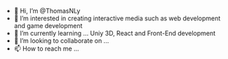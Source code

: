 - 👋 Hi, I’m @ThomasNLy
- 👀 I’m interested in creating interactive media such as web development and game development
- 🌱 I’m currently learning ... Uniy 3D, React and Front-End development
- 💞️ I’m looking to collaborate on ...
- 📫 How to reach me ...

<!---
ThomasNLy/ThomasNLy is a ✨ special ✨ repository because its `README.md` (this file) appears on your GitHub profile.
You can click the Preview link to take a look at your changes.
--->
